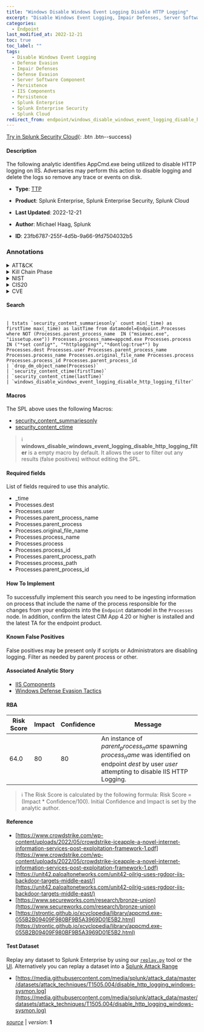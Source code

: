 ```yaml
---
title: "Windows Disable Windows Event Logging Disable HTTP Logging"
excerpt: "Disable Windows Event Logging, Impair Defenses, Server Software Component, IIS Components"
categories:
  - Endpoint
last_modified_at: 2022-12-21
toc: true
toc_label: ""
tags:
  - Disable Windows Event Logging
  - Defense Evasion
  - Impair Defenses
  - Defense Evasion
  - Server Software Component
  - Persistence
  - IIS Components
  - Persistence
  - Splunk Enterprise
  - Splunk Enterprise Security
  - Splunk Cloud
redirect_from: endpoint/windows_disable_windows_event_logging_disable_http_logging/
---
```




[Try in Splunk Security Cloud](https://www.splunk.com/en_us/cyber-security.html){: .btn .btn--success}

#### Description

The following analytic identifies AppCmd.exe being utilized to disable HTTP logging on IIS. Adversaries may perform this action to disable logging and delete the logs so remove any trace or events on disk.

- **Type**: [TTP](https://github.com/splunk/security_content/wiki/Detection-Analytic-Types)
- **Product**: Splunk Enterprise, Splunk Enterprise Security, Splunk Cloud

- **Last Updated**: 2022-12-21
- **Author**: Michael Haag, Splunk
- **ID**: 23fb6787-255f-4d5b-9a66-9fd7504032b5

### Annotations
<details>
  <summary>ATT&CK</summary>

<div markdown="1">

#### [ATT&CK](https://attack.mitre.org/)

| ID          | Technique   | Tactic         |
| ----------- | ----------- |--------------- |
| [T1562.002](https://attack.mitre.org/techniques/T1562/002/) | Disable Windows Event Logging | Defense Evasion |

| [T1562](https://attack.mitre.org/techniques/T1562/) | Impair Defenses | Defense Evasion |

| [T1505](https://attack.mitre.org/techniques/T1505/) | Server Software Component | Persistence |

| [T1505.004](https://attack.mitre.org/techniques/T1505/004/) | IIS Components | Persistence |

</div>
</details>


<details>
  <summary>Kill Chain Phase</summary>

<div markdown="1">

* Actions on Objectives


</div>
</details>


<details>
  <summary>NIST</summary>

<div markdown="1">

* DE.CM



</div>
</details>

<details>
  <summary>CIS20</summary>

<div markdown="1">

* CIS 3
* CIS 5
* CIS 16



</div>
</details>

<details>
  <summary>CVE</summary>

<div markdown="1">


</div>
</details>


#### Search

```

| tstats `security_content_summariesonly` count min(_time) as firstTime max(_time) as lastTime from datamodel=Endpoint.Processes where NOT (Processes.parent_process_name  IN ("msiexec.exe", "iissetup.exe")) Processes.process_name=appcmd.exe Processes.process IN ("*set config*", "*httplogging*","*dontlog:true*") by Processes.dest Processes.user Processes.parent_process_name Processes.process_name Processes.original_file_name Processes.process Processes.process_id Processes.parent_process_id 
| `drop_dm_object_name(Processes)` 
| `security_content_ctime(firstTime)` 
| `security_content_ctime(lastTime)` 
| `windows_disable_windows_event_logging_disable_http_logging_filter`
```

#### Macros
The SPL above uses the following Macros:
* [security_content_summariesonly](https://github.com/splunk/security_content/blob/develop/macros/security_content_summariesonly.yml)
* [security_content_ctime](https://github.com/splunk/security_content/blob/develop/macros/security_content_ctime.yml)

> :information_source:
> **windows_disable_windows_event_logging_disable_http_logging_filter** is a empty macro by default. It allows the user to filter out any results (false positives) without editing the SPL.



#### Required fields
List of fields required to use this analytic.
* _time
* Processes.dest
* Processes.user
* Processes.parent_process_name
* Processes.parent_process
* Processes.original_file_name
* Processes.process_name
* Processes.process
* Processes.process_id
* Processes.parent_process_path
* Processes.process_path
* Processes.parent_process_id



#### How To Implement
To successfully implement this search you need to be ingesting information on process that include the name of the process responsible for the changes from your endpoints into the `Endpoint` datamodel in the `Processes` node. In addition, confirm the latest CIM App 4.20 or higher is installed and the latest TA for the endpoint product.
#### Known False Positives
False positives may be present only if scripts or Administrators are disabling logging. Filter as needed by parent process or other.

#### Associated Analytic Story
* [IIS Components](/stories/iis_components)
* [Windows Defense Evasion Tactics](/stories/windows_defense_evasion_tactics)




#### RBA

| Risk Score  | Impact      | Confidence   | Message      |
| ----------- | ----------- |--------------|--------------|
| 64.0 | 80 | 80 | An instance of $parent_process_name$ spawning $process_name$ was identified on endpoint $dest$ by user $user$ attempting to disable IIS HTTP Logging. |


> :information_source:
> The Risk Score is calculated by the following formula: Risk Score = (Impact * Confidence/100). Initial Confidence and Impact is set by the analytic author.


#### Reference

* [https://www.crowdstrike.com/wp-content/uploads/2022/05/crowdstrike-iceapple-a-novel-internet-information-services-post-exploitation-framework-1.pdf](https://www.crowdstrike.com/wp-content/uploads/2022/05/crowdstrike-iceapple-a-novel-internet-information-services-post-exploitation-framework-1.pdf)
* [https://unit42.paloaltonetworks.com/unit42-oilrig-uses-rgdoor-iis-backdoor-targets-middle-east/](https://unit42.paloaltonetworks.com/unit42-oilrig-uses-rgdoor-iis-backdoor-targets-middle-east/)
* [https://www.secureworks.com/research/bronze-union](https://www.secureworks.com/research/bronze-union)
* [https://strontic.github.io/xcyclopedia/library/appcmd.exe-055B2B09409F980BF9B5A3969D01E5B2.html](https://strontic.github.io/xcyclopedia/library/appcmd.exe-055B2B09409F980BF9B5A3969D01E5B2.html)



#### Test Dataset
Replay any dataset to Splunk Enterprise by using our [`replay.py`](https://github.com/splunk/attack_data#using-replaypy) tool or the [UI](https://github.com/splunk/attack_data#using-ui).
Alternatively you can replay a dataset into a [Splunk Attack Range](https://github.com/splunk/attack_range#replay-dumps-into-attack-range-splunk-server)

* [https://media.githubusercontent.com/media/splunk/attack_data/master/datasets/attack_techniques/T1505.004/disable_http_logging_windows-sysmon.log](https://media.githubusercontent.com/media/splunk/attack_data/master/datasets/attack_techniques/T1505.004/disable_http_logging_windows-sysmon.log)



[*source*](https://github.com/splunk/security_content/tree/develop/detections/endpoint/windows_disable_windows_event_logging_disable_http_logging.yml) \| *version*: **1**